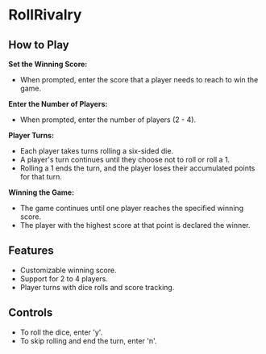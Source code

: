 # RollRivalry

## How to Play

**Set the Winning Score:**
- When prompted, enter the score that a player needs to reach to win the game.

**Enter the Number of Players:**
- When prompted, enter the number of players (2 - 4).

**Player Turns:**
- Each player takes turns rolling a six-sided die.
- A player's turn continues until they choose not to roll or roll a 1.
- Rolling a 1 ends the turn, and the player loses their accumulated points for that turn.

**Winning the Game:**
- The game continues until one player reaches the specified winning score.
- The player with the highest score at that point is declared the winner.

## Features

- Customizable winning score.
- Support for 2 to 4 players.
- Player turns with dice rolls and score tracking.

## Controls

- To roll the dice, enter 'y'.
- To skip rolling and end the turn, enter 'n'.
